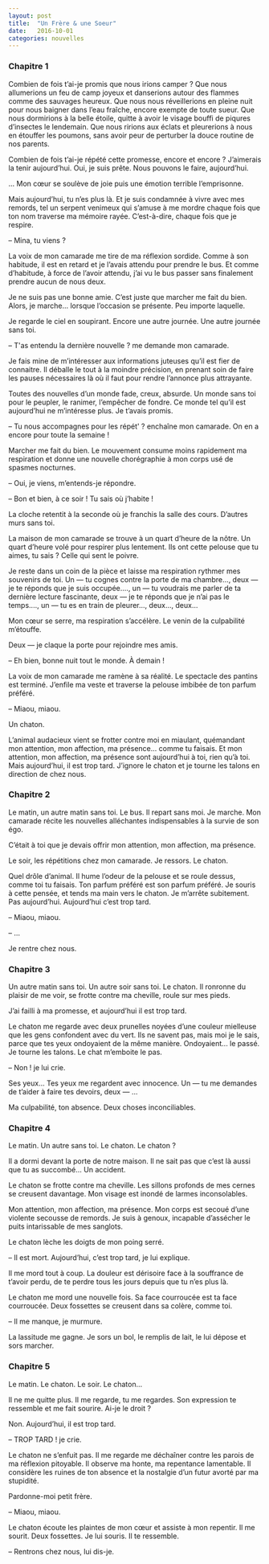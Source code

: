 ```yaml
---
layout: post
title:  "Un Frère & une Soeur"
date:   2016-10-01
categories: nouvelles
---
```


### Chapitre  1

Combien de fois t’ai-je promis que nous irions camper ? Que nous allumerions un feu de camp joyeux et danserions autour des flammes comme des sauvages heureux. Que nous nous réveillerions en pleine nuit pour nous baigner dans l’eau fraîche, encore exempte de toute sueur. Que nous dormirions à la belle étoile, quitte à avoir le visage bouffi de piqures d’insectes le lendemain. Que nous ririons aux éclats et pleurerions à nous en étouffer les poumons, sans avoir peur de perturber la douce routine de nos parents.

Combien de fois t’ai-je répété cette promesse, encore et encore ? J’aimerais la tenir aujourd’hui. Oui, je suis prête. Nous pouvons le faire, aujourd’hui. 

... Mon cœur se soulève de joie puis une émotion terrible l’emprisonne.

Mais aujourd’hui, tu n’es plus là. Et je suis condamnée à vivre avec mes remords, tel un serpent venimeux qui s’amuse à me mordre chaque fois que ton nom traverse ma mémoire rayée. C’est-à-dire, chaque fois que je respire. 

 – Mina, tu viens ?

La voix de mon camarade me tire de ma réflexion sordide. Comme à son habitude, il est en retard et je l’avais attendu pour prendre le bus. Et comme d’habitude, à force de l’avoir attendu, j’ai vu le bus passer sans finalement prendre aucun de nous deux.

Je ne suis pas une bonne amie. C’est juste que marcher me fait du bien. Alors, je marche... lorsque l’occasion se présente. Peu importe laquelle.

Je regarde le ciel en soupirant. Encore une autre journée. Une autre journée sans toi.

 – T'as entendu la dernière nouvelle ? me demande mon camarade.

Je fais mine de m’intéresser aux informations juteuses qu’il est fier de connaitre. Il déballe le tout à la moindre précision, en prenant soin de faire les pauses nécessaires là où il faut pour rendre l’annonce plus attrayante. 

Toutes des nouvelles d’un monde fade, creux, absurde. Un monde sans toi pour le peupler, le ranimer, l’empêcher de fondre. Ce monde tel qu’il est aujourd’hui ne m’intéresse plus. Je t’avais promis. 

 – Tu nous accompagnes pour les répét' ? enchaîne mon camarade. On en a encore pour toute la semaine !

Marcher me fait du bien. Le mouvement consume moins rapidement ma respiration et donne une nouvelle chorégraphie à mon corps usé de spasmes nocturnes. 

 – Oui, je viens, m’entends-je répondre. 

 – Bon et bien, à ce soir ! Tu sais où j’habite !

La cloche retentit à la seconde où je franchis la salle des cours. D’autres murs sans toi. 

La maison de mon camarade se trouve à un quart d’heure de la nôtre. Un quart d’heure volé pour respirer plus lentement. Ils ont cette pelouse que tu aimes, tu sais ? Celle qui sent le poivre. 

Je reste dans un coin de la pièce et laisse ma respiration rythmer mes souvenirs de toi. Un — tu cognes contre la porte de ma chambre..., deux — je te réponds que je suis occupée...., un — tu voudrais me parler de ta dernière lecture fascinante, deux — je te réponds que je n’ai pas le temps...., un — tu es en train de pleurer..., deux..., deux... 

Mon cœur se serre, ma respiration s’accélère. Le venin de la culpabilité m’étouffe.

Deux — je claque la porte pour rejoindre mes amis. 

 – Eh bien, bonne nuit tout le monde. À demain ! 

La voix de mon camarade me ramène à sa réalité. Le spectacle des pantins est terminé. J’enfile ma veste et traverse la pelouse imbibée de ton parfum préféré.

 – Miaou, miaou.

Un chaton.

L’animal audacieux vient se frotter contre moi en miaulant, quémandant mon attention, mon affection, ma présence... comme tu faisais. Et mon attention, mon affection, ma présence sont aujourd’hui à toi, rien qu’à toi. Mais aujourd’hui, il est trop tard. J’ignore le chaton et je tourne les talons en direction de chez nous.

### Chapitre 2

Le matin, un autre matin sans toi. Le bus. Il repart sans moi. Je marche. Mon camarade récite les nouvelles alléchantes indispensables à la survie de son égo.

C’était à toi que je devais offrir mon attention, mon affection, ma présence.

Le soir, les répétitions chez mon camarade. Je ressors. Le chaton. 

Quel drôle d’animal. Il hume l’odeur de la pelouse et se roule dessus, comme toi tu faisais. Ton parfum préféré est son parfum préféré. Je souris à cette pensée, et tends ma main vers le chaton. Je m’arrête subitement. Pas aujourd’hui. Aujourd’hui c’est trop tard. 

 – Miaou, miaou.

 – ...

Je rentre chez nous.

### Chapitre 3

Un autre matin sans toi. Un autre soir sans toi. Le chaton. Il ronronne du plaisir de me voir, se frotte contre ma cheville, roule sur mes pieds.

J’ai failli à ma promesse, et aujourd’hui il est trop tard. 

Le chaton me regarde avec deux prunelles noyées d’une couleur mielleuse que les gens confondent avec du vert. Ils ne savent pas, mais moi je le sais, parce que tes yeux ondoyaient de la même manière. Ondoyaient... le passé. Je tourne les talons. Le chat m’emboite le pas. 

 – Non ! je lui crie.

Ses yeux... Tes yeux me regardent avec innocence. Un — tu me demandes de t’aider à faire tes devoirs, deux — ... 

Ma culpabilité, ton absence. Deux choses inconciliables. 

### Chapitre 4

Le matin. Un autre sans toi. Le chaton. Le chaton ? 

Il a dormi devant la porte de notre maison. Il ne sait pas que c’est là aussi que tu as succombé... Un accident.

Le chaton se frotte contre ma cheville. Les sillons profonds de mes cernes se creusent davantage. Mon visage est inondé de larmes inconsolables.

Mon attention, mon affection, ma présence. Mon corps est secoué d’une violente secousse de remords. Je suis à genoux, incapable d’assécher le puits intarissable de mes sanglots. 

Le chaton lèche les doigts de mon poing serré. 

 – Il est mort. Aujourd’hui, c’est trop tard, je lui explique.

Il me mord tout à coup. La douleur est dérisoire face à la souffrance de t’avoir perdu, de te perdre tous les jours depuis que tu n’es plus là. 

Le chaton me mord une nouvelle fois. Sa face courroucée est ta face courroucée. Deux fossettes se creusent dans sa colère, comme toi.

 – Il me manque, je murmure.

La lassitude me gagne. Je sors un bol, le remplis de lait, le lui dépose et sors marcher. 

### Chapitre 5

Le matin. Le chaton. Le soir. Le chaton...

Il ne me quitte plus. Il me regarde, tu me regardes. Son expression te ressemble et me fait sourire. Ai-je le droit ?

Non. Aujourd’hui, il est trop tard. 

 – TROP TARD ! je crie. 

Le chaton ne s’enfuit pas. Il me regarde me déchaîner contre les parois de ma réflexion pitoyable. Il observe ma honte, ma repentance lamentable. Il considère les ruines de ton absence et la nostalgie d’un futur avorté par ma stupidité.

Pardonne-moi petit frère.

 – Miaou, miaou. 

Le chaton écoute les plaintes de mon cœur et assiste à mon repentir. Il me sourit. Deux fossettes. Je lui souris. Il te ressemble.

 – Rentrons chez nous, lui dis-je.
